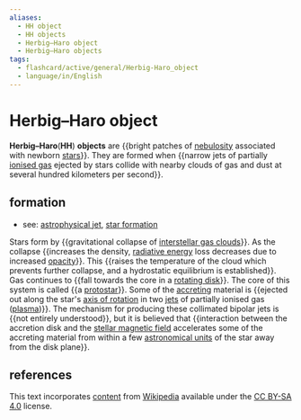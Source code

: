 ```yaml
---
aliases:
  - HH object
  - HH objects
  - Herbig–Haro object
  - Herbig–Haro objects
tags:
  - flashcard/active/general/Herbig-Haro_object
  - language/in/English
---
```


# Herbig–Haro object

__Herbig–Haro__(__HH__) __objects__ are {{bright patches of [nebulosity](nebula.md) associated with newborn [stars](star.md)}}. They are formed when {{narrow jets of partially [ionised gas](plasma%20(physics).md) ejected by stars collide with nearby clouds of gas and dust at several hundred kilometers per second}}. <!--SR:!2024-10-15,58,310!2024-09-30,42,290-->

## formation

- see: [astrophysical jet](astrophysical%20jet.md), [star formation](star%20formation.md)

Stars form by {{gravitational collapse of [interstellar gas clouds](interstellar%20cloud.md)}}. As the collapse {{increases the density, [radiative energy](radiation.md) loss decreases due to increased [opacity](opacity.md)}}. This {{raises the temperature of the cloud which prevents further collapse, and a hydrostatic equilibrium is established}}. Gas continues to {{fall towards the core in a [rotating disk](accretion%20disk.md)}}. The core of this system is called {{a [protostar](protostar.md)}}. Some of the [accreting](accretion%20(astrophysics).md) material is {{ejected out along the star's [axis of rotation](rotation.md) in two [jets](astrophysical%20jet.md) of partially ionised gas ([plasma](plasma%20(physics).md))}}. The mechanism for producing these collimated bipolar jets is {{not entirely understood}}, but it is believed that {{interaction between the accretion disk and the [stellar magnetic field](stellar%20magnetic%20field.md) accelerates some of the accreting material from within a few [astronomical units](astronomical%20unit.md) of the star away from the disk plane}}. <!--SR:!2024-10-18,60,310!2024-08-30,12,210!2024-09-11,30,270!2024-10-13,56,310!2024-10-14,57,310!2024-09-18,33,270!2024-10-19,61,310!2024-09-15,32,270-->

## references

This text incorporates [content](https://en.wikipedia.org/wiki/Herbig–Haro_object) from [Wikipedia](Wikipedia.md) available under the [CC BY-SA 4.0](https://creativecommons.org/licenses/by-sa/4.0/) license.
